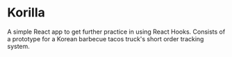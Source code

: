 # Korilla

A simple React app to get further practice in using React Hooks. Consists of a prototype for a Korean barbecue tacos truck's short order tracking system.
